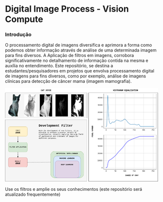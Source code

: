 # Digital Image Process - Vision Compute

### Introdução

O processamento digital de imagens diversifica e aprimora a forma como podemos obter informação através de análise de uma determinada imagem para fins diversos. A Aplicação de filtros em imagens, corrobora significativamente no detalhamento de informação contida na mesma e auxília no entendimento. Este repositório, se destina a estudantes/pesquisadores em projetos que envolva processamento digital de imagens para fins diversos, como por exemplo, análise de imagens clínicas para detecção de câncer mama (imagem mamografia).

<img src="img/banner.png?raw=true"/>

Use os filtros e amplie os seus conhecimentos (este repositório será atualizado frequentemente)

